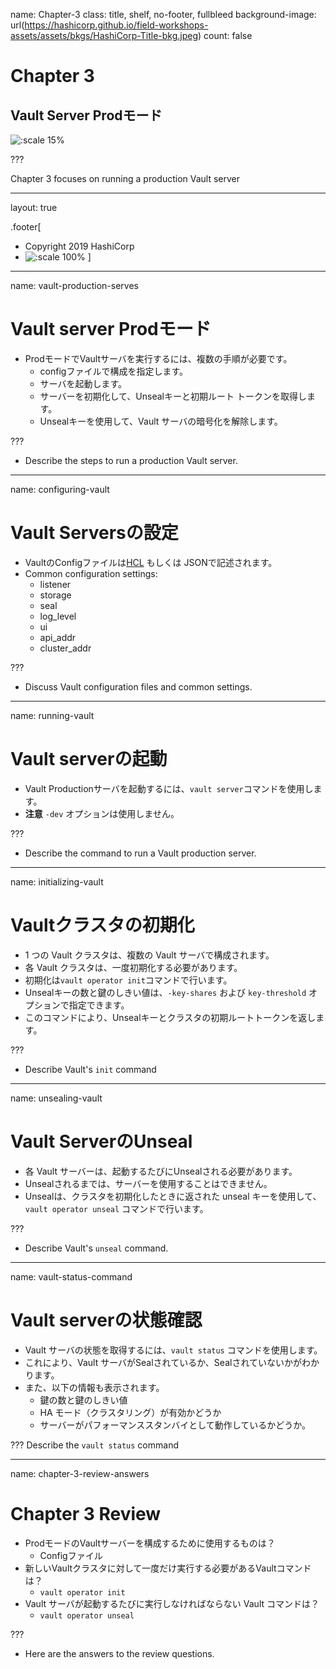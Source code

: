 name: Chapter-3
class: title, shelf, no-footer, fullbleed
background-image: url(https://hashicorp.github.io/field-workshops-assets/assets/bkgs/HashiCorp-Title-bkg.jpeg)
count: false

# Chapter 3      
## Vault Server Prodモード

![:scale 15%](https://hashicorp.github.io/field-workshops-assets/assets/logos/logo_vault.png)

???

Chapter 3 focuses on running a production Vault server

---
layout: true

.footer[
- Copyright 2019 HashiCorp
- ![:scale 100%](https://hashicorp.github.io/field-workshops-assets/assets/logos/HashiCorp_Icon_Black.svg)
]

---
name: vault-production-serves
# Vault server Prodモード
* ProdモードでVaultサーバを実行するには、複数の手順が必要です。
  * configファイルで構成を指定します。
  * サーバを起動します。
  * サーバーを初期化して、Unsealキーと初期ルート トークンを取得します。
  * Unsealキーを使用して、Vault サーバの暗号化を解除します。

???
* Describe the steps to run a production Vault server.

---
name: configuring-vault
# Vault Serversの設定
* VaultのConfigファイルは[HCL](https://github.com/hashicorp/hcl) もしくは JSONで記述されます。
* Common configuration settings:
  * listener
  * storage
  * seal
  * log_level
  * ui
  * api_addr
  * cluster_addr

???
* Discuss Vault configuration files and common settings.

---
name: running-vault
# Vault serverの起動
* Vault Productionサーバを起動するには、`vault server`コマンドを使用します。
* **注意** `-dev` オプションは使用しません。

???
* Describe the command to run a Vault production server.

---
name: initializing-vault
# Vaultクラスタの初期化
* 1 つの Vault クラスタは、複数の Vault サーバで構成されます。
* 各 Vault クラスタは、一度初期化する必要があります。
* 初期化は`vault operator init`コマンドで行います。
* Unsealキーの数と鍵のしきい値は、`-key-shares` および `key-threshold` オプションで指定できます。
* このコマンドにより、Unsealキーとクラスタの初期ルートトークンを返します。

???
* Describe Vault's `init` command

---
name: unsealing-vault
# Vault ServerのUnseal
* 各 Vault サーバーは、起動するたびにUnsealされる必要があります。
* Unsealされるまでは、サーバーを使用することはできません。
* Unsealは、クラスタを初期化したときに返された unseal キーを使用して、`vault operator unseal` コマンドで行います。

???
* Describe Vault's `unseal` command.

---
name: vault-status-command
# Vault serverの状態確認
* Vault サーバの状態を取得するには、`vault status` コマンドを使用します。
* これにより、Vault サーバがSealされているか、Sealされていないかがわかります。
* また、以下の情報も表示されます。
  * 鍵の数と鍵のしきい値
  * HA モード（クラスタリング）が有効かどうか
  * サーバーがパフォーマンススタンバイとして動作しているかどうか。

???
Describe the `vault status` command

---
name: chapter-3-review-answers
# Chapter 3 Review

* ProdモードのVaultサーバーを構成するために使用するものは？
  * Configファイル
* 新しいVaultクラスタに対して一度だけ実行する必要があるVaultコマンドは？
  * `vault operator init` 
* Vault サーバが起動するたびに実行しなければならない Vault コマンドは？
  * `vault operator unseal` 

???
* Here are the answers to the review questions.
